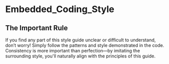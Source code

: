 # Embedded_Coding_Style

## The Important Rule

If you find any part of this style guide unclear or difficult to understand, don’t worry! Simply follow the patterns and style demonstrated in the code. Consistency is more important than perfection—by imitating the surrounding style, you'll naturally align with the principles of this guide.














































































